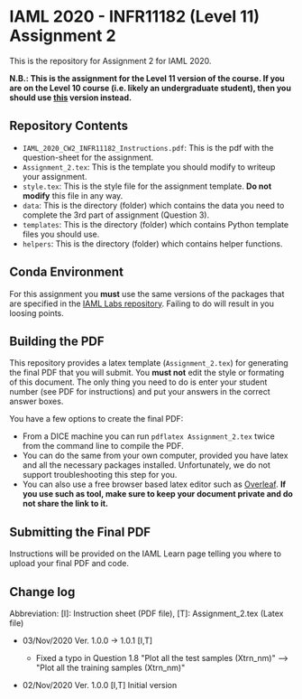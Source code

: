 # IAML 2020 - INFR11182 (Level 11) Assignment 2
This is the repository for Assignment 2 for IAML 2020.

**N.B.: This is the assignment for the Level 11 version of the course. If you are on the Level 10 course (i.e. likely an undergraduate student), then you should use [this](https://github.com/uoe-iaml/INFR10069-2020-CW2) version instead.**

## Repository Contents

 * `IAML_2020_CW2_INFR11182_Instructions.pdf`: This is the pdf with the question-sheet for the assignment.
 * `Assignment_2.tex`: This is the template you should modify to writeup your assignment.
 * `style.tex`: This is the style file for the assignment template. **Do not modify** this file in any way.
 * `data`: This is the directory (folder) which contains the data you need to complete the 3rd part of assignment (Question 3).
 * `templates`: This is the directory (folder) which contains Python template files you should use.
 * `helpers`: This is the directory (folder) which contains helper functions.

## Conda Environment

For this assignment you **must** use the same versions of the packages that are specified in the [IAML Labs repository](https://github.com/uoe-iaml/iaml-labs). 
Failing to do will result in you loosing points. 

## Building the PDF

This repository provides a latex template (`Assignment_2.tex`) for generating the final PDF that you will submit. 
You **must not** edit the style or formating of this document.
The only thing you need to do is enter your student number (see PDF for instructions) and put your answers in the correct answer boxes. 

You have a few options to create the final PDF:
* From a DICE machine you can run `pdflatex Assignment_2.tex` twice from the command line to compile the PDF. 
* You can do the same from your own computer, provided you have latex and all the necessary packages installed. Unfortunately, we do not support troubleshooting this step for you. 
* You can also use a free browser based latex editor such as [Overleaf](https://www.overleaf.com). **If you use such as tool, make sure to keep your document private and do not share the link to it.** 

## Submitting the Final PDF

Instructions will be provided on the IAML Learn page telling you where to upload your final PDF and code. 

## Change log
   Abbreviation: [I]: Instruction sheet (PDF file), [T]: Assignment_2.tex (Latex file)
   
* 03/Nov/2020 Ver. 1.0.0 -> 1.0.1 [I,T]
  * Fixed a typo in Question 1.8
     "Plot all the test samples (Xtrn_nm)" --> "Plot all the training samples (Xtrn_nm)"

* 02/Nov/2020 Ver. 1.0.0 [I,T]
  Initial version

